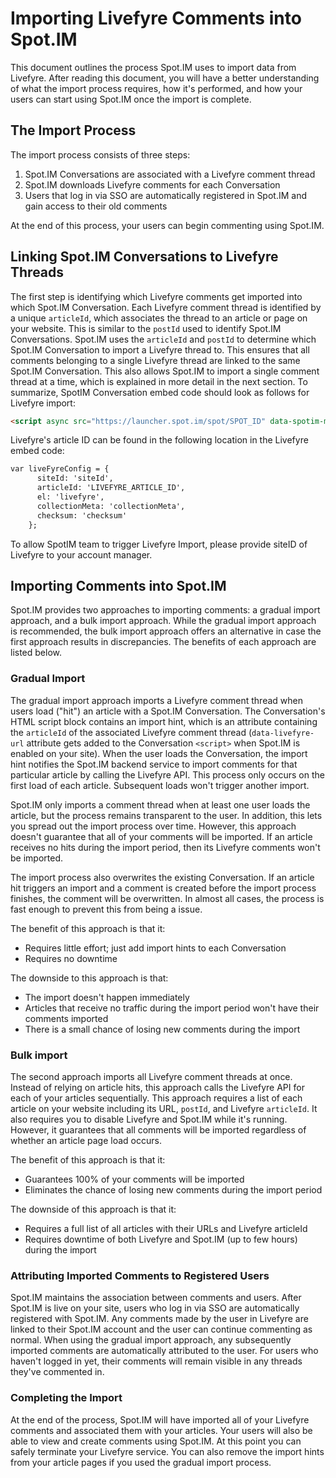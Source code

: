 # Importing Livefyre Comments into Spot.IM

This document outlines the process Spot.IM uses to import data from Livefyre. After reading this document, you will have a better understanding of what the import process requires, how it's performed, and how your users can start using Spot.IM once the import is complete.


## The Import Process

The import process consists of three steps:

1. Spot.IM Conversations are associated with a Livefyre comment thread
2. Spot.IM downloads Livefyre comments for each Conversation
3. Users that log in via SSO are automatically registered in Spot.IM and gain access to their old comments

At the end of this process, your users can begin commenting using Spot.IM.

## Linking Spot.IM Conversations to Livefyre Threads

The first step is identifying which Livefyre comments get imported into which Spot.IM Conversation. Each Livefyre comment thread is identified by a unique `articleId`, which associates the thread to an article or page on your website. This is similar to the `postId` used to identify Spot.IM Conversations. Spot.IM uses the `articleId` and `postId` to determine which Spot.IM Conversation to import a Livefyre thread to. This ensures that all comments belonging to a single Livefyre thread are linked to the same Spot.IM Conversation. This also allows Spot.IM to import a single comment thread at a time, which is explained in more detail in the next section.
To summarize, SpotIM Conversation embed code should look as follows for Livefyre import:

```html
<script async src="https://launcher.spot.im/spot/SPOT_ID" data-spotim-module="spotim-launcher" data-post-id="POST_ID" data-livefyre-url="LIVEFYRE_ARTICLE_ID">
```

Livefyre's article ID can be found in the following location in the Livefyre embed code:
```html
var liveFyreConfig = {
      siteId: 'siteId',
      articleId: 'LIVEFYRE_ARTICLE_ID',
      el: 'livefyre',
      collectionMeta: 'collectionMeta',
      checksum: 'checksum'
    };
```

To allow SpotIM team to trigger Livefyre Import, please provide siteID of Livefyre to your account manager.


## Importing Comments into Spot.IM

Spot.IM provides two approaches to importing comments: a gradual import approach, and a bulk import approach. While the gradual import approach is recommended, the bulk import approach offers an alternative in case the first approach results in discrepancies. The benefits of each approach are listed below.

### Gradual Import
The gradual import approach imports a Livefyre comment thread when users load ("hit") an article with a  Spot.IM Conversation. The Conversation's HTML script block contains an import hint, which is an attribute containing the `articleId` of the associated Livefyre comment thread (`data-livefyre-url` attribute gets added to the Conversation `<script>` when Spot.IM is enabled on your site). When the user loads the Conversation, the import hint notifies the Spot.IM backend service to import comments for that particular article by calling the Livefyre API. This process only occurs on the first load of each article. Subsequent loads won't trigger another import.

Spot.IM only imports a comment thread when at least one user loads the article, but the process remains transparent to the user. In addition, this lets you spread out the import process over time. However, this approach doesn't guarantee that all of your comments will be imported. If an article receives no hits during the import period, then its Livefyre comments won't be imported.

The import process also overwrites the existing Conversation. If an article hit triggers an import and a comment is created before the import process finishes, the comment will be overwritten. In almost all cases, the process is fast enough to prevent this from being a issue.

The benefit of this approach is that it:
* Requires little effort; just add import hints to each Conversation
* Requires no downtime

The downside to this approach is that:
* The import doesn't happen immediately
* Articles that receive no traffic during the import period won't have their comments imported
* There is a small chance of losing new comments during the import

### Bulk import
The second approach imports all Livefyre comment threads at once. Instead of relying on article hits, this approach calls the Livefyre API for each of your articles sequentially. This approach requires a list of each article on your website including its URL, `postId`, and Livefyre `articleId`. It also requires you to disable Livefyre and Spot.IM while it's running. However, it guarantees that all comments will be imported regardless of whether an article page load occurs.

The benefit of this approach is that it:
* Guarantees 100% of your comments will be imported
* Eliminates the chance of losing new comments during the import period

The downside of this approach is that it:
* Requires a full list of all articles with their URLs and Livefyre articleId
* Requires downtime of both Livefyre and Spot.IM (up to few hours) during the import

### Attributing Imported Comments to Registered Users
Spot.IM maintains the association between comments and users. After Spot.IM is live on your site, users who log in via SSO are automatically registered with Spot.IM. Any comments made by the user in Livefyre are linked to their Spot.IM account and the user can continue commenting as normal. When using the gradual import approach, any subsequently imported comments are automatically attributed to the user. For users who haven't logged in yet, their comments will remain visible in any threads they've commented in.

### Completing the Import
At the end of the process, Spot.IM will have imported all of your Livefyre comments and associated them with your articles. Your users will also be able to view and create comments using Spot.IM. At this point you can safely terminate your Livefyre service. You can also remove the import hints from your article pages if you used the gradual import process.
